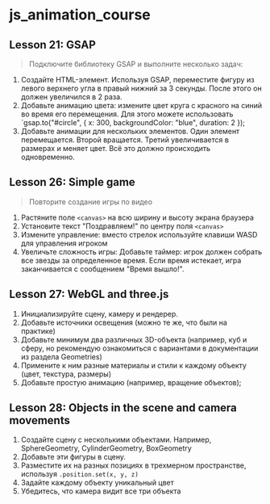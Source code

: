 # js_animation_course

## Lesson 21: GSAP ##  

> Подключите библиотеку GSAP и выполните несколько задач:
1. Создайте HTML-элемент. Используя GSAP, переместите фигуру из левого верхнего угла в правый нижний за 3 секунды. После этого он должен увеличился в 2 раза.
2. Добавьте анимацию цвета: измените цвет круга с красного на синий во время его перемещения. Для этого можете использовать `gsap.to("#circle", { x: 300, backgroundColor: "blue", duration: 2 });
3. Добавьте анимации для нескольких элементов. Один элемент перемещается. Второй вращается. Третий увеличивается в размерах и меняет цвет. Всё это должно происходить одновременно.

## Lesson 26: Simple game ##

> Повторите создание игры по видео
1. Растяните поле `<canvas>` на всю ширину и высоту экрана браузера
2. Установите текст "Поздравляем!" по центру поля `<canvas>`
3. Измените управление: вместо стрелок используйте клавиши WASD для управления игроком
4. Увеличьте сложность игры: Добавьте таймер: игрок должен собрать все звезды за определенное время. Если время истекает, игра заканчивается с сообщением "Время вышло!".

## Lesson 27: WebGL and three.js ##

1. Инициализируйте сцену, камеру и рендерер.
2. Добавьте источники освещения (можно те же, что были на практике)
3. Добавьте минимум два различных 3D-объекта (например, куб и сферу, но рекомендую ознакомиться с вариантами в документации из раздела Geometries)
4. Примените к ним разные материалы и стили к каждому объекту (цвет, текстура, размеры)
5. Добавьте простую анимацию (например, вращение объектов);

## Lesson 28: Objects in the scene and camera movements ##

1. Создайте сцену c несколькими объектами. Например, SphereGeometry, CylinderGeometry, BoxGeometry
2. Добавьте эти фигуры в сцену.
3. Разместите их на разных позициях в трехмерном пространстве, используя `.position.set(x, y, z)`
4. Задайте каждому объекту уникальный цвет
5. Убедитесь, что камера видит все три объекта
